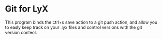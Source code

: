 # Git for LyX
This program binds the ctrl+s save action to a git push action, and allow you to easly keep track on your .lyx files and control versions with the git version conteol.